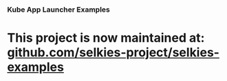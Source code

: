 ### Kube App Launcher Examples

# This project is now maintained at: [github.com/selkies-project/selkies-examples](https://github.com/selkies-project/selkies-examples)

